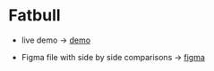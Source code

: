 # Fatbull

- live demo -> [demo](https://623f131190645f1874d6fbe8--jocular-griffin-c22a33.netlify.app/)

- Figma file with side by side comparisons -> [figma](https://www.figma.com/file/l7oPPhSKu3tHmUVDEqOoS5/Front-end-Exam---Aaron-20220225?node-id=0%3A1)